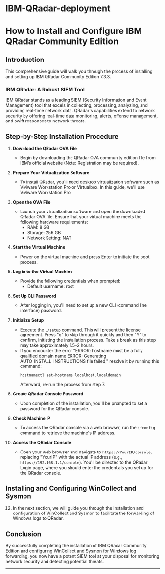 # IBM-QRadar-deployment

# How to Install and Configure IBM QRadar Community Edition

## Introduction

This comprehensive guide will walk you through the process of installing and setting up IBM QRadar Community Edition 7.3.3. 

### IBM QRadar: A Robust SIEM Tool

IBM QRadar stands as a leading SIEM (Security Information and Event Management) tool that excels in collecting, processing, analyzing, and providing real-time network data. QRadar's capabilities extend to network security by offering real-time data monitoring, alerts, offense management, and swift responses to network threats.

## Step-by-Step Installation Procedure

1. **Download the QRadar OVA File**
   - Begin by downloading the QRadar OVA community edition file from IBM’s official website (Note: Registration may be required).

2. **Prepare Your Virtualization Software**
   - To install QRadar, you'll need desktop virtualization software such as VMware Workstation Pro or Virtualbox. In this guide, we'll use VMware Workstation Pro.

3. **Open the OVA File**
   - Launch your virtualization software and open the downloaded QRadar OVA file. Ensure that your virtual machine meets the following hardware requirements:
     - RAM: 8 GB
     - Storage: 256 GB
     - Network Setting: NAT

4. **Start the Virtual Machine**
   - Power on the virtual machine and press Enter to initiate the boot process.

5. **Log in to the Virtual Machine**
   - Provide the following credentials when prompted:
     - Default username: root

6. **Set Up CLI Password**
   - After logging in, you'll need to set up a new CLI (command line interface) password.

7. **Initialize Setup**
   - Execute the `./setup` command. This will present the license agreement. Press "q" to skip through it quickly and then "Y" to confirm, initiating the installation process. Take a break as this step may take approximately 1.5–2 hours.
   - If you encounter the error "ERROR: hostname must be a fully qualified domain name ERROR: Generating AUTO_INSTALL_INSTRUCTIONS file failed," resolve it by running this command:
     ```
     hostnamectl set-hostname localhost.localdomain
     ```
     Afterward, re-run the process from step 7.

8. **Create QRadar Console Password**
   - Upon completion of the installation, you'll be prompted to set a password for the QRadar console.

9. **Check Machine IP**
   - To access the QRadar console via a web browser, run the `ifconfig` command to retrieve the machine's IP address.

10. **Access the QRadar Console**
    - Open your web browser and navigate to `https://YourIP/console`, replacing "YourIP" with the actual IP address (e.g., `https://192.168.1.1/console`). You'll be directed to the QRadar Login page, where you should enter the credentials you set up for the QRadar console.

## Installing and Configuring WinCollect and Sysmon

12. In the next section, we will guide you through the installation and configuration of WinCollect and Sysmon to facilitate the forwarding of Windows logs to QRadar.

## Conclusion

By successfully completing the installation of IBM QRadar Community Edition and configuring WinCollect and Sysmon for Windows log forwarding, you now have a potent SIEM tool at your disposal for monitoring network security and detecting potential threats.

---


